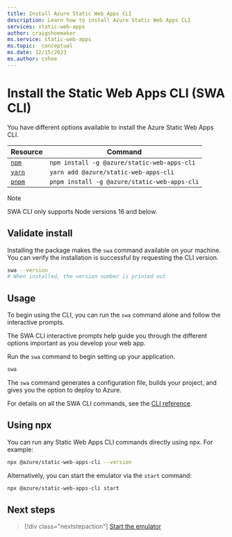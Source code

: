 ```yaml
---
title: Install Azure Static Web Apps CLI
description: Learn how to install Azure Static Web Apps CLI
services: static-web-apps
author: craigshoemaker
ms.service: static-web-apps
ms.topic:  conceptual
ms.date: 12/15/2023
ms.author: cshoe
---
```


# Install the Static Web Apps CLI (SWA CLI)

You have different options available to install the Azure Static Web Apps CLI.

| Resource | Command |
|---|---|
| [`npm`](https://docs.npmjs.com/cli/v6/commands/npm-install) | `npm install -g @azure/static-web-apps-cli` |
| [`yarn`](https://classic.yarnpkg.com/lang/en/docs/cli/install/) | `yarn add @azure/static-web-apps-cli` |
| [`pnpm`](https://pnpm.io/cli/install) | `pnpm install -g @azure/static-web-apps-cli` |

> [!NOTE]
> SWA CLI only supports Node versions 16 and below.

## Validate install

Installing the package makes the `swa` command available on your machine. You can verify the installation is successful by requesting the CLI version.

```bash
swa --version
# When installed, the version number is printed out
```

## Usage

To begin using the CLI, you can run the `swa` command alone and follow the interactive prompts.

The SWA CLI interactive prompts help guide you through the different options important as you develop your web app.

Run the `swa` command to begin setting up your application.

```bash
swa
```

The `swa` command generates a configuration file, builds your project, and gives you the option to deploy to Azure.

For details on all the SWA CLI commands, see the [CLI reference](static-web-apps-cli.yml).

## Using npx

You can run any Static Web Apps CLI commands directly using npx. For example:

```bash
npx @azure/static-web-apps-cli --version
```

Alternatively, you can start the emulator via the `start` command:

```bash
npx @azure/static-web-apps-cli start
```

## Next steps

> [!div class="nextstepaction"]
> [Start the emulator](static-web-apps-cli-emulator.md)
